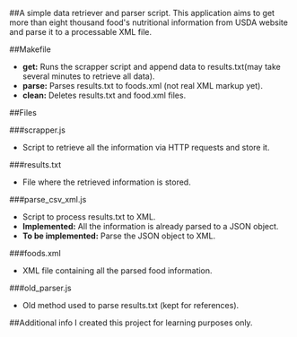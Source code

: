 ##A simple data retriever and parser script.
This application aims to get more than eight thousand food's nutritional information from USDA website and parse it to a processable XML file.

##Makefile
- __get:__ Runs the scrapper script and append data to results.txt(may take several minutes to retrieve all data).
- __parse:__ Parses results.txt to foods.xml (not real XML markup yet).
- __clean:__ Deletes results.txt and food.xml files.

##Files

###scrapper.js
- Script to retrieve all the information via HTTP requests and store it.

###results.txt
- File where the retrieved information is stored.

###parse_csv_xml.js
- Script to process results.txt to XML. 
- __Implemented:__ All the information is already parsed to a JSON object.
- __To be implemented:__ Parse the JSON object to XML.

###foods.xml
- XML file containing all the parsed food information.

###old_parser.js
- Old method used to parse results.txt (kept for references).



##Additional info
I created this project for learning purposes only.
